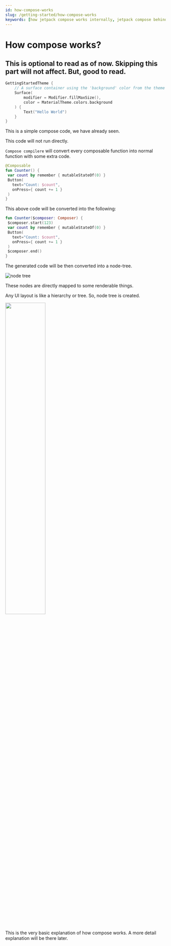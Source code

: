 ```yaml
---
id: how-compose-works
slug: /getting-started/how-compose-works
keywords: [how jetpack compose works internally, jetpack compose behind the screen]
---
```


# How compose works?

## This is optional to read as of now. Skipping this part will not affect. But, good to read.

```kotlin
GettingStartedTheme {
    // A surface container using the 'background' color from the theme
    Surface(
        modifier = Modifier.fillMaxSize(),
        color = MaterialTheme.colors.background
    ) {
        Text("Hello World")
    }
}
```

This is a simple compose code, we have already seen.

This code will not run directly.

`Compose compilere` will convert every composable function into normal function with some extra code.

```kotlin
@Composable
fun Counter() {
 var count by remember { mutableStateOf(0) }
 Button(
   text="Count: $count",
   onPress={ count += 1 }
 )
}
```

This above code will be converted into the following:

```kotlin
fun Counter($composer: Composer) {
 $composer.start(123)
 var count by remember { mutableStateOf(0) }
 Button(
   text="Count: $count",
   onPress={ count += 1 }
 )
 $composer.end()
}
```

The generated code will be then converted into a node-tree.

![node tree](/img/node-tree.png)

These nodes are directly mapped to some renderable things.

Any UI layout is like a hierarchy or tree. So, node tree is created.

<img src="/img/ui-tree.png" width="50%"></img>

This is the very basic explanation of how compose works. A more detail explanation will be there later. 